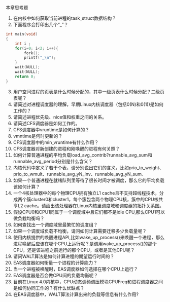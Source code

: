 本章思考题

1. 在内核中如何获取当前进程的task\_struct数据结构？
2. 下面程序会打印出几个“\_”？

```cpp
int main(void)
{
    int i ;
    for(i=0; i<2; i++){
        fork();
        printf("_\n");
    }
    wait(NULL);
    wait(NULL);
    return 0;
}
```

3. 用户空间进程的页表是什么时候分配的，其中一级页表什么时候分配？二级页表呢？
4. 请简述对进程调度器的理解，早期Linux内核调度器（包括0(N)和0(1))是如何工作的？
5. 请简述进程优先级、nice值和权重之间的关系。
6. 请简述CFS调度器是如何工作的。
7. CFS调度器中vruntime是如何计算的？
8. vmntime是何时更新的？
9. CFS调度器中的min\_vruntime有什么作用？
10. CFS调度器对新创建的进程和刚唤醒的进程有何关照？
11. 如何计算普通进程的平均负载load\_avg\_contrib?runnable\_avg\_sum和runnable\_avg\_period分别是什么含义？
12. 内核代码中定义了若干个表，请分别说出它们的含义，比如prio\_to\_weight、prio\_to\_wmult、runnable\_avg\_yN\_inv、runnable\_avg\_yN\_sum.
13. 如果一个普通进程在就绪队列里等待了很长时间才被调度，那么它的平均负载该如何计算？
14. 一个4核处理器中的每个物理CPU拥有独立L1 cache且不支持超线程技术，分成两个簇cluster0和cluster1，每个簇包含两个物理CPU核，簇中的CPU核共享L2 cache。请画出该处理器在Linux内核里调度域和调度组的拓扑关系图。
15. 假设CPU0和CPU1同属于一个调度域中且它们都不是idle CPU,那么CPU1可以做负栽均衡吗？
16. 如何查找出一个调度域里最繁忙的调度组？
17. 如果一个调度域负载不均衡，请问如何计算需要迁移多少负载量呢？
18. 使用内核提供的唤醒进程API,比如wake\_up\_process()来唤醒一个进程，那么进程唤醒后应该在哪个CPU上运行呢？是调用wake\_up\_process()的那个CPU，还是该进程之前运行的那个CPU，或者是其他CPU呢？
19. 请问WALT算法是如何计算进程的期望运行时间的？
20. EAS调度器如何衡量一个进程的计算能力？
21. 当一个进程被唤醒时，EAS调度器如何选择在哪个CPU上运行？
22. EAS调度器是否会做CPU间的负载均衡呢？
23. 目前在Linux 4.0内核中，CPU动态调频调压模块CPUFreq和进程调度器之间是如何协同工作的？有什么优缺点？
24. 在EAS调度器中，WALT算法计算出来的负载等信息有什么作用?